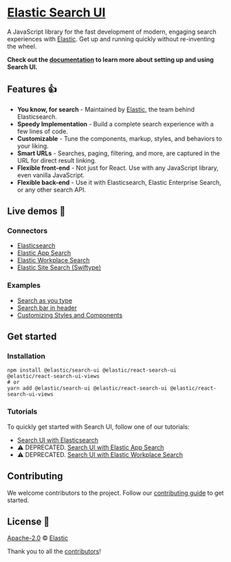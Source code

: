# [Elastic Search UI](https://docs.elastic.co/search-ui)

A JavaScript library for the fast development of modern, engaging search experiences with [Elastic](https://www.elastic.co/). Get up and running quickly without re-inventing the wheel.

**Check out the [documentation](https://docs.elastic.co/search-ui) to learn more about setting up and using Search UI.**

## Features 👍

- **You know, for search** - Maintained by [Elastic](https://elastic.co), the team behind Elasticsearch.
- **Speedy Implementation** - Build a complete search experience with a few lines of code.
- **Customizable** - Tune the components, markup, styles, and behaviors to your liking.
- **Smart URLs** - Searches, paging, filtering, and more, are captured in the URL for direct result linking.
- **Flexible front-end** - Not just for React. Use with any JavaScript library, even vanilla JavaScript.
- **Flexible back-end** - Use it with Elasticsearch, Elastic Enterprise Search, or any other search API.

## Live demos 👀

### Connectors

- [Elasticsearch](https://codesandbox.io/s/github/elastic/search-ui/tree/main/examples/sandbox?from-embed=&initialpath=/elasticsearch&file=/src/pages/elasticsearch/index.js)
- [Elastic App Search](https://codesandbox.io/s/github/elastic/search-ui/tree/main/examples/sandbox?from-embed=&initialpath=/app-search&file=/src/pages/app-search/index.js)
- [Elastic Workplace Search](https://codesandbox.io/s/github/elastic/search-ui/tree/main/examples/sandbox?from-embed=&initialpath=/workplace-search&file=/src/pages/workplace-search/index.js)
- [Elastic Site Search (Swiftype)](https://codesandbox.io/s/github/elastic/search-ui/tree/main/examples/sandbox?from-embed=&initialpath=/site-search&file=/src/pages/site-search/index.js)

### Examples

- [Search as you type](https://codesandbox.io/s/github/elastic/search-ui/tree/main/examples/sandbox?from-embed=&initialpath=/search-as-you-type&file=/src/pages/search-as-you-type/index.js)
- [Search bar in header](https://codesandbox.io/s/github/elastic/search-ui/tree/main/examples/sandbox?from-embed=&initialpath=/search-bar-in-header&file=/src/pages/search-bar-in-header/index.js)
- [Customizing Styles and Components](https://codesandbox.io/s/github/elastic/search-ui/tree/main/examples/sandbox?from-embed=&initialpath=/customizing-styles-and-html&file=/src/pages/customizing-styles-and-html/index.js)

## Get started

### Installation

```
npm install @elastic/search-ui @elastic/react-search-ui @elastic/react-search-ui-views
# or
yarn add @elastic/search-ui @elastic/react-search-ui @elastic/react-search-ui-views
```

### Tutorials

To quickly get started with Search UI, follow one of our tutorials:

- [Search UI with Elasticsearch](https://docs.elastic.co/search-ui/tutorials/elasticsearch)
- ⚠️ DEPRECATED. [Search UI with Elastic App Search](https://docs.elastic.co/search-ui/tutorials/app-search)
- ⚠️ DEPRECATED. [Search UI with Elastic Workplace Search](https://docs.elastic.co/search-ui/tutorials/workplace-search)

## Contributing

We welcome contributors to the project. Follow our [contributing guide](./CONTRIBUTING.md) to get started.

## License 📗

[Apache-2.0](https://github.com/elastic/search-ui/blob/main/LICENSE.txt) © [Elastic](https://github.com/elastic)

Thank you to all the [contributors](https://github.com/elastic/search-ui/graphs/contributors)!
